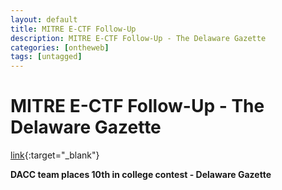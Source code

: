 ```yaml
---
layout: default
title: MITRE E-CTF Follow-Up
description: MITRE E-CTF Follow-Up - The Delaware Gazette
categories: [ontheweb]
tags: [untagged]
---
```


# MITRE E-CTF Follow-Up - The Delaware Gazette

[link](https://www.delgazette.com/news/83787/dacc-team-places-10th-in-college-contest){:target="_blank"}

**DACC team places 10th in college contest - Delaware Gazette**
![]()
